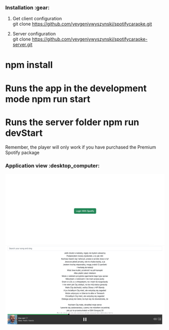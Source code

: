 <h3 align="left">Installation :gear:</h3>

1. Get client configuration <br>
git clone https://github.com/yevgeniywyszynski/spotifycaraoke.git

2. Server configuration <br>
git clone https://github.com/yevgeniywyszynski/spotifycaraoke-server.git

# npm install 
# Runs the app in the development mode npm run start
# Runs the server folder npm run devStart


Remember, the player will only work if you have purchased the Premium Spotify package

<h3 align="left">Application view :desktop_computer:</h3>

<img src='/public/img/loginspotify.png'/>
<img src='/public/img/spotifyplayer.png'/>
